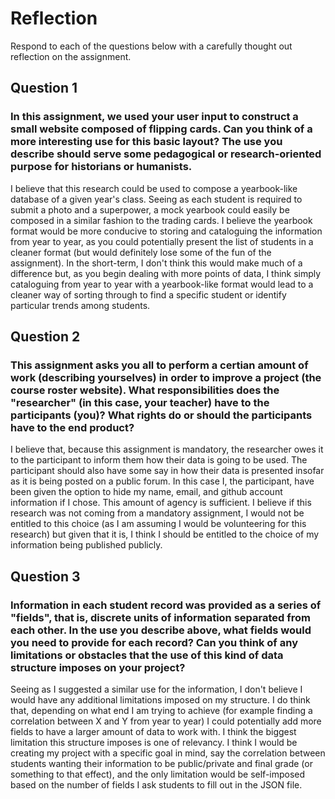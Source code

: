 # Reflection

Respond to each of the questions below with a carefully thought out reflection on the assignment.

## Question 1
### In this assignment, we used your user input to construct a small website composed of flipping cards. Can you think of a more interesting use for this basic layout? The use you describe should serve some pedagogical or research-oriented purpose for historians or humanists.

I believe that this research could be used to compose a yearbook-like database of a given year's class. Seeing as each student is required to submit a photo and a superpower, a mock yearbook could easily be composed in a similar fashion to the trading cards. I believe the yearbook format would be more conducive to storing and cataloguing the information from year to year, as you could potentially present the list of students in a cleaner format (but would definitely lose some of the fun of the assignment). In the short-term, I don't think this would make much of a difference but, as you begin dealing with more points of data, I think simply cataloguing from year to year with a yearbook-like format would lead to a cleaner way of sorting through to find a specific student or identify particular trends among students.

## Question 2
### This assignment asks you all to perform a certian amount of work (describing yourselves) in order to improve a project (the course roster website). What responsibilities does the "researcher" (in this case, your teacher) have to the participants (you)? What rights do or should the participants have to the end product? 

I believe that, because this assignment is mandatory, the researcher owes it to the participant to inform them how their data is going to be used. The participant should also have some say in how their data is presented insofar as it is being posted on a public forum. In this case I, the participant, have been given the option to hide my name, email, and github account information if I chose. This amount of agency is sufficient. I believe if this research was not coming from a mandatory assignment, I would not be entitled to this choice (as I am assuming I would be volunteering for this research) but given that it is, I think I should be entitled to the choice of my information being published publicly.

## Question 3
### Information in each student record was provided as a series of "fields", that is, discrete units of information separated from each other. In the use you describe above, what fields would you need to provide for each record? Can you think of any limitations or obstacles that the use of this kind of data structure imposes on your project?

Seeing as I suggested a similar use for the information, I don't believe I would have any additional limitations imposed on my structure. I do think that, depending on what end I am trying to achieve (for example finding a correlation between X and Y from year to year) I could potentially add more fields to have a larger amount of data to work with. I think the biggest limitation this structure imposes is one of relevancy. I think I would be creating my project with a specific goal in mind, say the correlation between students wanting their information to be public/private and final grade (or something to that effect), and the only limitation would be self-imposed based on the number of fields I ask students to fill out in the JSON file.


